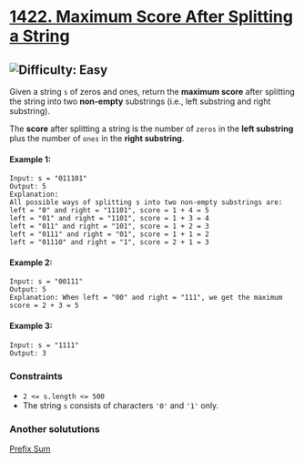 # [1422. Maximum Score After Splitting a String](https://leetcode.com/problems/maximum-score-after-splitting-a-string/description/?envType=daily-question&envId=2025-01-01)

![Difficulty: Easy](https://img.shields.io/badge/Difficulty-Easy-46c6c2?style=for-the-badge&logo=)
---

Given a string `s` of zeros and ones, return the **maximum score** after splitting the string into two **non-empty** substrings (i.e., left substring and right substring).

The **score** after splitting a string is the number of `zeros` in the **left substring** plus the number of `ones` in the **right substring**.

#### Example 1:
```text
Input: s = "011101"
Output: 5 
Explanation: 
All possible ways of splitting s into two non-empty substrings are:
left = "0" and right = "11101", score = 1 + 4 = 5 
left = "01" and right = "1101", score = 1 + 3 = 4 
left = "011" and right = "101", score = 1 + 2 = 3 
left = "0111" and right = "01", score = 1 + 1 = 2 
left = "01110" and right = "1", score = 2 + 1 = 3
```
#### Example 2:
```text
Input: s = "00111"
Output: 5
Explanation: When left = "00" and right = "111", we get the maximum score = 2 + 3 = 5
```


#### Example 3:
```text
Input: s = "1111"
Output: 3
```


### Constraints

- `2 <= s.length <= 500`
- The string `s` consists of characters `'0'` and `'1'` only.

### Another solututions
[Prefix Sum](https://github.com/vahtyah/LeetCodeSolutions/tree/main/Prefix%20Sum/1422.%20Maximum%20Score%20After%20Splitting%20a%20String)

   

